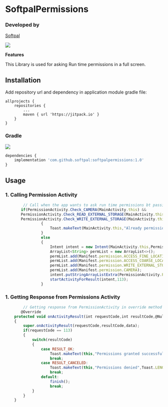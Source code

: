 # SoftpalPermissions


### Developed by
[Softpal](https://www.github.com/softpal)

[![](https://jitpack.io/v/softpal/LocationUtils.svg)](https://jitpack.io/#softpal/LocationUtils)

**Features**

This Library is used for asking Run time permissions in a full screen.

## Installation

Add repository url and dependency in application module gradle file:
  
	allprojects {
		repositories {
			...
			maven { url 'https://jitpack.io' }
		}
	}

### Gradle
[![](https://jitpack.io/v/softpal/LocationUtils.svg)](https://jitpack.io/#softpal/LocationUtils)
```javascript
dependencies {
    implementation 'com.github.softpal:softpalpermissions:1.0'
}
```

## Usage

### 1. Calling Permission Activity

```javascript
        // Call when the app wants to ask run time permissions bt passing required permissions through intent.
       if(PermissionActivity.Check_CAMERA(MainActivity.this) &&
       PermissionActivity.Check_READ_EXTERNAL_STORAGE(MainActivity.this) &&
       PermissionActivity.Check_WRITE_EXTERNAL_STORAGE(MainActivity.this))
				{
					Toast.makeText(MainActivity.this,"Already permissions are granted.",Toast.LENGTH_SHORT).show();
				}
				else
				{
					Intent intent = new Intent(MainActivity.this,PermissionActivity.class);
					ArrayList<String> permList = new ArrayList<>();
					permList.add(Manifest.permission.ACCESS_FINE_LOCATION);
					permList.add(Manifest.permission.ACCESS_COARSE_LOCATION);
					permList.add(Manifest.permission.WRITE_EXTERNAL_STORAGE);
					permList.add(Manifest.permission.CAMERA);
					intent.putStringArrayListExtra(PermissionActivity.PERMISSION_LIST,permList);
					startActivityForResult(intent,113);
				}
```


### 1. Getting Response from Permissions Activity

```javascript
        // Getting response from PermissionActivity in override method onActivityResult.
       @Override
	protected void onActivityResult(int requestCode,int resultCode,@Nullable Intent data)
	{
		super.onActivityResult(requestCode,resultCode,data);
		if(requestCode == 113)
		{
			switch(resultCode)
			{
				case RESULT_OK:
					Toast.makeText(this,"Permissions granted successfully",Toast.LENGTH_SHORT).show();
					break;
				case RESULT_CANCELED:
					Toast.makeText(this,"Permissions denied",Toast.LENGTH_SHORT).show();
					break;
				default:
					finish();
					break;
			}
		}
	}
```
